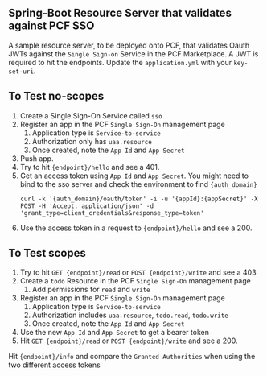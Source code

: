 ## Spring-Boot Resource Server that validates against PCF SSO

A sample resource server, to be deployed onto PCF, that validates Oauth JWTs against the `Single Sign-on` Service in the PCF Marketplace.
A JWT is required to hit the endpoints. Update the `application.yml` with your `key-set-uri`.

## To Test no-scopes
1. Create a Single Sign-On Service called `sso`
1. Register an app in the PCF `Single Sign-On` management page
    1. Application type is `Service-to-service`
    1. Authorization only has `uaa.resource`
    1. Once created, note the `App Id` and `App Secret`
1. Push app.
1. Try to hit `{endpoint}/hello` and see a 401.
1. Get an access token using `App Id` and `App Secret`. 
   You might need to bind to the sso server and check the environment to find `{auth_domain}`
    ```
    curl -k '{auth_domain}/oauth/token' -i -u '{appId}:{appSecret}' -X POST -H 'Accept: application/json' -d 'grant_type=client_credentials&response_type=token'
    ```
1. Use the access token in a request to `{endpoint}/hello` and see a 200. 


## To Test scopes
1. Try to hit `GET {endpoint}/read` or `POST {endpoint}/write` and see a 403
1. Create a `todo` Resource in the PCF `Single Sign-On` management page
    1. Add permissions for `read` and `write`
1. Register an app in the PCF `Single Sign-On` management page
    1. Application type is `Service-to-service`
    1. Authorization includes `uaa.resource`, `todo.read`, `todo.write`
    1. Once created, note the `App Id` and `App Secret`
1. Use the new `App Id` and `App Secret` to get a bearer token
1. Hit `GET {endpoint}/read` or `POST {endpoint}/write` and see a 200.

Hit `{endpoint}/info` and compare the `Granted Authorities` when using the two different access tokens
